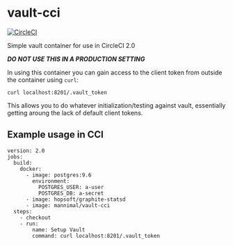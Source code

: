 # vault-cci

[![CircleCI](https://circleci.com/gh/AlexanderMann/vault-cci.svg?style=svg)](https://circleci.com/gh/AlexanderMann/vault-cci)

Simple vault container for use in CircleCI 2.0

***DO NOT USE THIS IN A PRODUCTION SETTING***

In using this container you can gain access to the client token from outside the container using `curl`:

```
curl localhost:8201/.vault_token
```

This allows you to do whatever initialization/testing against vault, essentially getting aroung the lack of default client tokens.

## Example usage in CCI

```
version: 2.0
jobs:
  build:
    docker:
      - image: postgres:9.6
        environment:
          POSTGRES_USER: a-user
          POSTGRES_DB: a-secret
      - image: hopsoft/graphite-statsd
      - image: mannimal/vault-cci
  steps:
    - checkout
    - run:
        name: Setup Vault
        command: curl localhost:8201/.vault_token
```
